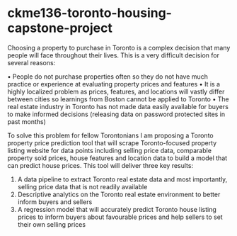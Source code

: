 # ckme136-toronto-housing-capstone-project

Choosing a property to purchase in Toronto is a complex decision that many people will face throughout their lives.  This is a very difficult decision for several reasons:

•	People do not purchase properties often so they do not have much practice or experience at evaluating property prices and features
•	It is a highly localized problem as prices, features, and locations will vastly differ between cities so learnings from Boston cannot be applied to Toronto
•	The real estate industry in Toronto has not made data easily available for buyers to make informed decisions (releasing data on password protected sites in past months)

To solve this problem for fellow Torontonians I am proposing a Toronto property price prediction tool that will scrape Toronto-focused property listing website for data points including selling price data, comparable property sold prices, house features and location data to build a model that can predict house prices.  This tool will deliver three key results:

1.	A data pipeline to extract Toronto real estate data and most importantly, selling price data that is not readily available
2.	Descriptive analytics on the Toronto real estate environment to better inform buyers and sellers
3.	A regression model that will accurately predict Toronto house listing prices to inform buyers about favourable prices and help sellers to set their own selling prices
